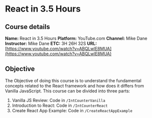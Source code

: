 # React in 3.5 Hours

## Course details
**Name:** React in 3.5 Hours
**Platform:** YouTube.com
**Channel:** Mike Dane
**Instructor:** Mike Dane
**ETC:** 3H 26H 32S
**URL:** [https://www.youtube.com/watch?v=ABQLwlE8MUA](https://www.youtube.com/watch?v=ABQLwlE8MUA)

## Objective
The Objective of doing this course is to understand the fundamental concepts related to the React framework and how does it differs from Vanilla JavaScript. This course can be divided into three parts:
1. Vanilla JS Review: Code in `/IntCounterVanilla`
2. Introduction to React: Code in `/IntCounterReact`
3. Create React App Example: Code in `/CreateReactAppExample`